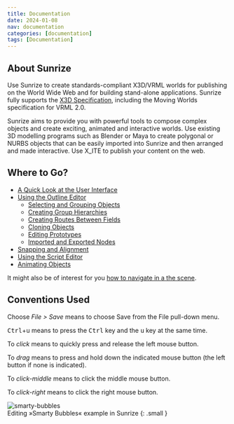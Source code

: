 ```yaml
---
title: Documentation
date: 2024-01-08
nav: documentation
categories: [documentation]
tags: [Documentation]
---
```


## About Sunrize

Use Sunrize to create standards-compliant X3D/VRML worlds for publishing on the World Wide Web and for building stand-alone applications. Sunrize fully supports the [X3D Specification](/x_ite/supported-nodes/), including the Moving Worlds specification for VRML 2.0.

Sunrize aims to provide you with powerful tools to compose complex objects and create exciting, animated and interactive worlds. Use existing 3D modelling programs such as Blender or Maya to create polygonal or NURBS objects that can be easily imported into Sunrize and then arranged and made interactive. Use X_ITE to publish your content on the web.

## Where to Go?

- [A Quick Look at the User Interface](../a-quick-look-at-the-user-interface/)
- [Using the Outline Editor](../using-the-outline-editor/)
   - [Selecting and Grouping Objects](../selecting-and-grouping-objects/)
   - [Creating Group Hierarchies](../creating-group-hierarchies/)
   - [Creating Routes Between Fields](../creating-routes-between-fields/)
   - [Cloning Objects](../cloning-objects/)
   - [Editing Prototypes](../editing-prototypes/)
   - [Imported and Exported Nodes](../imported-and-exported-nodes/)
- [Snapping and Alignment](../snapping-and-alignment/)
- [Using the Script Editor](../using-the-script-editor/)
- [Animating Objects](../animating-objects/)

It might also be of interest for you [how to navigate in a the scene](/x_ite/tutorials/how-to-navigate-in-a-scene/).

## Conventions Used

Choose *File > Save* means to choose Save from the File pull-down menu.

<kbd>Ctrl</kbd>+<kbd>u</kbd> means to press the <kbd>Ctrl</kbd> key and the <kbd>u</kbd> key at the same time.

To *click* means to quickly press and release the left mouse button.

To *drag* means to press and hold down the indicated mouse button (the left button if none is indicated).

To *click-middle* means to click the middle mouse button.

To *click-right* means to click the right mouse button.

![smarty-bubbles](/assets/img/documentation/smarty-bubbles.jpg)
<br>Editing »Smarty Bubbles« example in Sunrize
{: .small }
